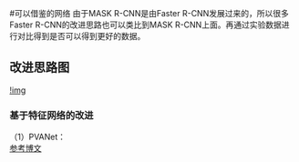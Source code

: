 #可以借鉴的网络
由于MASK R-CNN是由Faster R-CNN发展过来的，所以很多Faster R-CNN的改进思路也可以类比到MASK R-CNN上面。再通过实验数据进行对比得到是否可以得到更好的数据。<br>
## 改进思路图
[!img](https://github.com/happyhk/Academic/blob/main/resource/two-stage.png)
### 基于特征网络的改进
（1）PVANet：<br>
[参考博文](https://blog.csdn.net/qq_35608277/article/details/80440719)<br>
